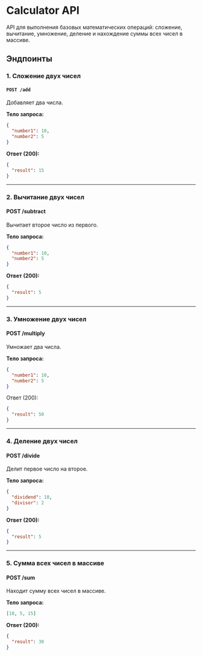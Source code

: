 # Calculator API

API для выполнения базовых математических операций: сложение, вычитание, умножение, деление и нахождение суммы всех чисел в массиве.

## Эндпоинты

### 1. Сложение двух чисел

#### `POST /add`

Добавляет два числа.

**Тело запроса:**

```json
{
  "number1": 10,
  "number2": 5
}
```

**Ответ (200):**

```json
{
  "result": 15
}
```

---

### 2. Вычитание двух чисел

#### POST /subtract

Вычитает второе число из первого.

**Тело запроса:**

```json
{
  "number1": 10,
  "number2": 5
}
```

**Ответ (200):**

```json
{
  "result": 5
}
```

---

### 3. Умножение двух чисел

#### POST /multiply

Умножает два числа.

**Тело запроса:**

```json
{
  "number1": 10,
  "number2": 5
}
```

Ответ (200):

```json
{
  "result": 50
}
```

---

### 4. Деление двух чисел

#### POST /divide

Делит первое число на второе.

**Тело запроса:**

```json
{
  "dividend": 10,
  "divisor": 2
}
```

**Ответ (200):**

```json
{
  "result": 5
}
```

---

### 5. Сумма всех чисел в массиве

#### POST /sum

Находит сумму всех чисел в массиве.

**Тело запроса:**

```json
[10, 5, 15]
```

**Ответ (200):**

```json
{
  "result": 30
}
```
